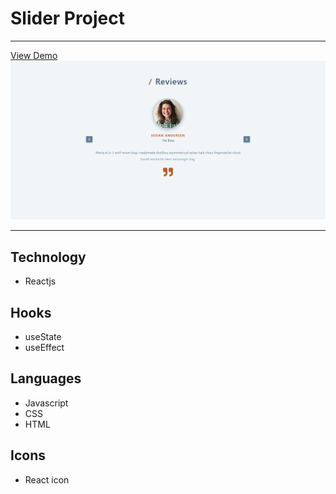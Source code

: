 # Slider Project

---

[View Demo](https://slider-proj.netlify.con)
![Slider Project](/public/slider-preview.png)

---

## Technology

- Reactjs

## Hooks

- useState
- useEffect

## Languages

- Javascript
- CSS
- HTML

## Icons

- React icon
